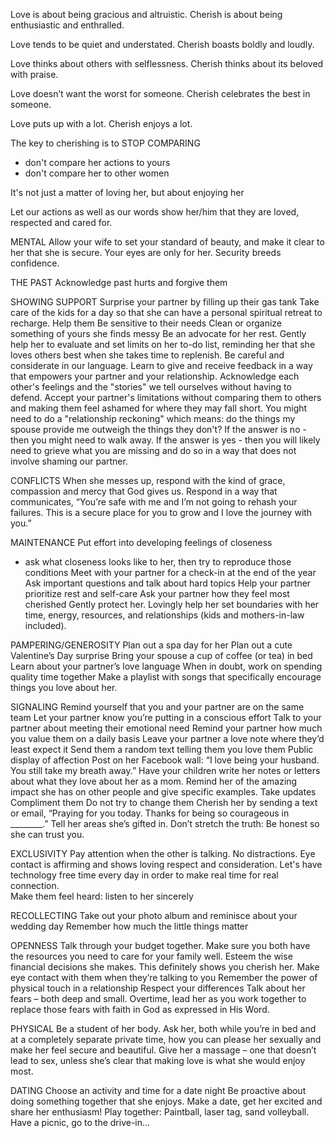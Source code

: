 
Love is about being gracious and altruistic.
Cherish is about being enthusiastic and enthralled.

Love tends to be quiet and understated.
Cherish boasts boldly and loudly.

Love thinks about others with selflessness.
Cherish thinks about its beloved with praise.

Love doesn’t want the worst for someone.
Cherish celebrates the best in someone.

Love puts up with a lot.
Cherish enjoys a lot.

The key to cherishing is to STOP COMPARING
- don't compare her actions to yours
- don't compare her to other women

It's not just a matter of loving her, but about enjoying her

Let our actions as well as our words show her/him that they are loved, respected and cared for.

MENTAL
Allow your wife to set your standard of beauty, and make it clear to her that she is secure. Your eyes are only for her. Security breeds confidence.

THE PAST
Acknowledge past hurts and forgive them

SHOWING SUPPORT
Surprise your partner by filling up their gas tank
Take care of the kids for a day so that she can have a personal spiritual retreat to recharge.
Help them
Be sensitive to their needs
Clean or organize something of yours she finds messy
Be an advocate for her rest. Gently help her to evaluate and set limits on her to-do list, reminding her that she loves others best when she takes time to replenish.
Be careful and considerate in our language.  Learn to give and receive feedback in a way that empowers your partner and your relationship. 
Acknowledge each other's feelings and the "stories" we tell ourselves without having to defend.
Accept your partner's limitations without comparing them to others and making them feel ashamed for where they may fall short.  You might need to do a "relationship reckoning" which means:  do the things my spouse provide me outweigh the things they don't?  If the answer is no - then you might need to walk away.  If the answer is yes - then you will likely need to grieve what you are missing and do so in a way that does not involve shaming our partner.  

CONFLICTS
When she messes up, respond with the kind of grace, compassion and mercy that God gives us.  Respond in a way that communicates, “You’re safe with me and I’m not going to rehash your failures. This is a secure place for you to grow and I love the journey with you.”

MAINTENANCE
Put effort into developing feelings of closeness
- ask what closeness looks like to her, then try to reproduce those conditions
Meet with your partner for a check-in at the end of the year
Ask important questions and talk about hard topics
Help your partner prioritize rest and self-care
Ask your partner how they feel most cherished
Gently protect her. Lovingly help her set boundaries with her time, energy, resources, and relationships (kids and mothers-in-law included).

PAMPERING/GENEROSITY
Plan out a spa day for her
Plan out a cute Valentine’s Day surprise
Bring your spouse a cup of coffee (or tea) in bed
Learn about your partner’s love language
When in doubt, work on spending quality time together
Make a playlist with songs that specifically encourage things you love about her.

SIGNALING
Remind yourself that you and your partner are on the same team
Let your partner know you’re putting in a conscious effort
Talk to your partner about meeting their emotional need
Remind your partner how much you value them on a daily basis
Leave your partner a love note where they’d least expect it
Send them a random text telling them you love them
Public display of affection
    Post on her Facebook wall: “I love being your husband. You still take my breath away.”
    Have your children write her notes or letters about what they love about her as a mom.
    Remind her of the amazing impact she has on other people and give specific examples.
Take updates
Compliment them
Do not try to change them
Cherish her by sending a text or email, “Praying for you today. Thanks for being so courageous in ________.”
Tell her areas she’s gifted in. Don’t stretch the truth: Be honest so she can trust you.

EXCLUSIVITY
Pay attention when the other is talking.  No distractions.  Eye contact is affirming and shows loving respect and consideration.  Let's have technology free time every day in order to make real time for real connection.  
Make them feel heard: listen to her sincerely

RECOLLECTING
Take out your photo album and reminisce about your wedding day
Remember how much the little things matter

OPENNESS
Talk through your budget together. Make sure you both have the resources you need to care for your family well. Esteem the wise financial decisions she makes.  This definitely shows you cherish her.
Make eye contact with them when they’re talking to you
Remember the power of physical touch in a relationship
Respect your differences
Talk about her fears – both deep and small. Overtime, lead her as you work together to replace those fears with faith in God as expressed in His Word.

PHYSICAL
Be a student of her body. Ask her, both while you’re in bed and at a completely separate private time, how you can please her sexually and make her feel secure and beautiful.
Give her a massage – one that doesn’t lead to sex, unless she’s clear that making love is what she would enjoy most.

DATING
Choose an activity and time for a date night
Be proactive about doing something together that she enjoys. Make a date, get her excited and share her enthusiasm!
Play together: Paintball, laser tag, sand volleyball. Have a picnic, go to the drive-in…
